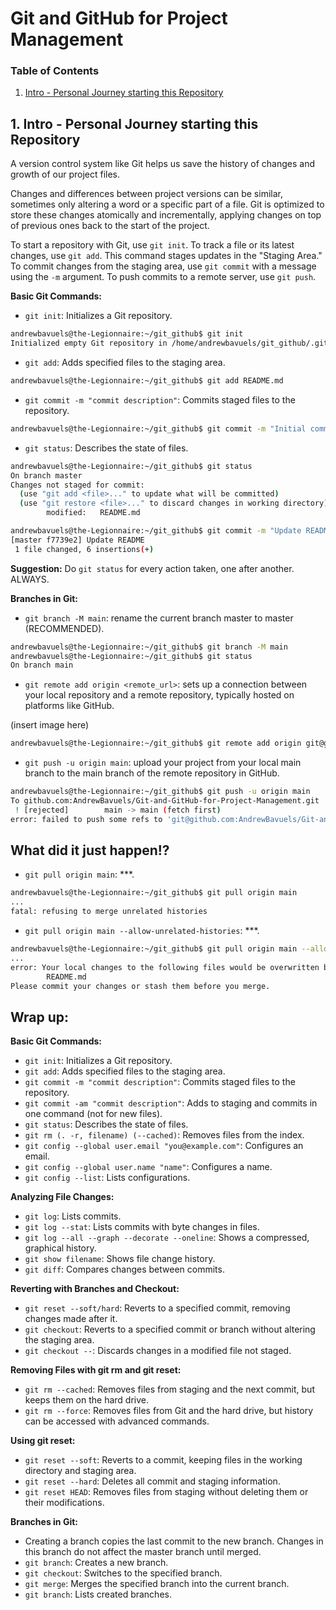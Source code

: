 # Git and GitHub for Project Management

### Table of Contents

1. [Intro - Personal Journey starting this Repository](#1-Intro---Personal-Journey-starting-this-Repository)

## 1. Intro - Personal Journey starting this Repository
A version control system like Git helps us save the history of changes and growth of our project files.

Changes and differences between project versions can be similar, sometimes only altering a word or a specific part of a file. Git is optimized to store these changes atomically and incrementally, applying changes on top of previous ones back to the start of the project.

To start a repository with Git, use `git init`. To track a file or its latest changes, use `git add`. This command stages updates in the "Staging Area." To commit changes from the staging area, use `git commit` with a message using the `-m` argument. To push commits to a remote server, use `git push`.

**Basic Git Commands:**
- `git init`: Initializes a Git repository.
```sh
andrewbavuels@the-Legionnaire:~/git_github$ git init
Initialized empty Git repository in /home/andrewbavuels/git_github/.git/
```
- `git add`: Adds specified files to the staging area.
```sh
andrewbavuels@the-Legionnaire:~/git_github$ git add README.md
```
- `git commit -m "commit description"`: Commits staged files to the repository.
```sh
andrewbavuels@the-Legionnaire:~/git_github$ git commit -m "Initial commit"
```


- `git status`: Describes the state of files.
```sh
andrewbavuels@the-Legionnaire:~/git_github$ git status
On branch master
Changes not staged for commit:
  (use "git add <file>..." to update what will be committed)
  (use "git restore <file>..." to discard changes in working directory)
        modified:   README.md

andrewbavuels@the-Legionnaire:~/git_github$ git commit -m "Update README"
[master f7739e2] Update README
 1 file changed, 6 insertions(+)
```
**Suggestion:** Do `git status` for every action taken, one after another. ALWAYS.

**Branches in Git:**

- `git branch -M main`: rename the current branch master to master (RECOMMENDED).
```sh
andrewbavuels@the-Legionnaire:~/git_github$ git branch -M main
andrewbavuels@the-Legionnaire:~/git_github$ git status
On branch main
```
- `git remote add origin <remote_url>`: sets up a connection between your local repository and a remote repository, typically hosted on platforms like GitHub.

(insert image here)
```sh
andrewbavuels@the-Legionnaire:~/git_github$ git remote add origin git@github.com:AndrewBavuels/Git-and-GitHub-for-Project-Management.git
```

- `git push -u origin main`: upload your project from your local main branch to the main branch of the remote repository in GitHub.

```sh
andrewbavuels@the-Legionnaire:~/git_github$ git push -u origin main
To github.com:AndrewBavuels/Git-and-GitHub-for-Project-Management.git
 ! [rejected]        main -> main (fetch first)
error: failed to push some refs to 'git@github.com:AndrewBavuels/Git-and-GitHub-for-Project-Management.git'
```
## What did it just happen!?

- `git pull origin main`: ***.
```sh
andrewbavuels@the-Legionnaire:~/git_github$ git pull origin main
...
fatal: refusing to merge unrelated histories
```
- `git pull origin main --allow-unrelated-histories`: ***.
```sh
andrewbavuels@the-Legionnaire:~/git_github$ git pull origin main --allow-unrelated-histories
...
error: Your local changes to the following files would be overwritten by merge:
        README.md
Please commit your changes or stash them before you merge.
```

## Wrap up:

**Basic Git Commands:**
- `git init`: Initializes a Git repository.
- `git add`: Adds specified files to the staging area.
- `git commit -m "commit description"`: Commits staged files to the repository.
- `git commit -am "commit description"`: Adds to staging and commits in one command (not for new files).
- `git status`: Describes the state of files.
- `git rm (. -r, filename) (--cached)`: Removes files from the index.
- `git config --global user.email "you@example.com"`: Configures an email.
- `git config --global user.name "name"`: Configures a name.
- `git config --list`: Lists configurations.

**Analyzing File Changes:**
- `git log`: Lists commits.
- `git log --stat`: Lists commits with byte changes in files.
- `git log --all --graph --decorate --oneline`: Shows a compressed, graphical history.
- `git show filename`: Shows file change history.
- `git diff`: Compares changes between commits.

**Reverting with Branches and Checkout:**
- `git reset --soft/hard`: Reverts to a specified commit, removing changes made after it.
- `git checkout`: Reverts to a specified commit or branch without altering the staging area.
- `git checkout --`: Discards changes in a modified file not staged.

**Removing Files with git rm and git reset:**
- `git rm --cached`: Removes files from staging and the next commit, but keeps them on the hard drive.
- `git rm --force`: Removes files from Git and the hard drive, but history can be accessed with advanced commands.

**Using git reset:**
- `git reset --soft`: Reverts to a commit, keeping files in the working directory and staging area.
- `git reset --hard`: Deletes all commit and staging information.
- `git reset HEAD`: Removes files from staging without deleting them or their modifications.

**Branches in Git:**
- Creating a branch copies the last commit to the new branch. Changes in this branch do not affect the master branch until merged.
- `git branch`: Creates a new branch.
- `git checkout`: Switches to the specified branch.
- `git merge`: Merges the specified branch into the current branch.
- `git branch`: Lists created branches.
